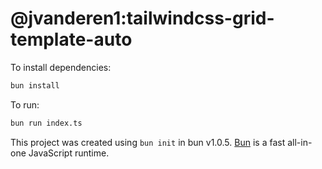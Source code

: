 # @jvanderen1:tailwindcss-grid-template-auto

To install dependencies:

```bash
bun install
```

To run:

```bash
bun run index.ts
```

This project was created using `bun init` in bun v1.0.5. [Bun](https://bun.sh) is a fast all-in-one JavaScript runtime.

